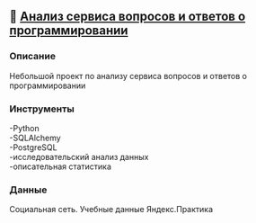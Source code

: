 ## :rainbow: [**Анализ сервиса вопросов и ответов о программировании**](https://github.com/AnatolyKuzmin/Data_Analyst_Yandex/blob/main/Анализ_сервиса_вопросов_и_ответов_о_программировании/Анализ%20сервиса%20вопросов%20и%20ответов%20о%20программировании.ipynb)

### Описание
Небольшой проект по анализу сервиса вопросов и ответов о программировании
### Инструменты
-Python<br>-SQLAlchemy<br>-PostgreSQL<br>-исследовательский анализ данных<br>-описательная статистика
### Данные
Социальная сеть. Учебные данные Яндекс.Практика

